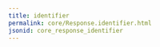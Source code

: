 ```yaml
---
title: identifier
permalink: core/Response.identifier.html
jsonid: core_response_identifier
---
```

